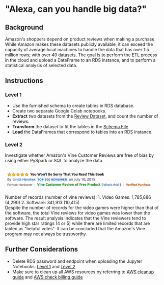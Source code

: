 # "Alexa, can you handle big data?"

## Background
Amazon's shoppers depend on product reviews when making a purchase. While Amazon makes these datasets publicly available, it can exceed the capacity of average local machines to handle the data that has over 1.5 million rows; with over 40 datasets. The goal is to perform the ETL process in the cloud and upload a DataFrame to an RDS instance, and to perform a statistical analysis of selected data.

## Instructions
### Level 1
* Use the furnished schema to create tables in RDS database.
* Create two separate Google Colab notebooks.
* **Extract** two datasets from the [Review Dataset](https://s3.amazonaw.com/amazon-reviews-pds/tsv/index.txt), and count the number of reviews.
* **Transform** the dataset to fit the tables in the [Schema File](level-1/schema.sql).
* **Load** the DataFrames that correspond to tables into an RDS instance.

### Level 2
Investigate whether Amazon's Vine Customer Reviews are free of bias by using either PySpark or SQL to analyze the data. <p>

  ![Image](Images/vine01.png)

Number of records (number of vine reviews): 1. Video Games: 1,785,886 (4,290) 2. Software: 341,913 (10,415) <br>
Despite the number of records for the video games were higher than that of the software, the total Vine reviews for video games was lower than the software. The result analysis indicates that the Vine reviewers tend to provide high star ratings (4 or 5) while there are limited records that are labled as "helpful votes". It can be concluded that the Amazon's Vine program may not always be trustworthy.<p>
 
## Further Considerations
* Delete RDS password and endpoint when uploading the Jupyter Notebooks: [Level 1](level-1) and [Level 2](level-2)
* Make sure to clean up all AWS resources by referring to [AWS cleanup guide](Resources/AWS_cleanup.pdf) and [AWS check billing guide](Resources/AWS_check_billing.pdf)
